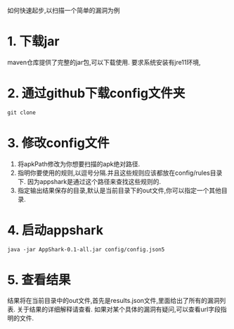 如何快速起步,以扫描一个简单的漏洞为例

# 1. 下载jar

maven仓库提供了完整的jar包,可以下载使用[](). 要求系统安装有jre11环境,

# 2. 通过github下载config文件夹

```txt
git clone 
```

# 3. 修改config文件

1. 将apkPath修改为你想要扫描的apk绝对路径.
2. 指明你要使用的规则,以逗号分隔.并且这些规则应该都放在config/rules目录下. 因为appshark是通过这个路径来查找这些规则的.
3. 指定输出结果保存的目录,默认是当前目录下的out文件,你可以指定一个其他目录.

# 4. 启动appshark

```txt
java -jar AppShark-0.1-all.jar config/config.json5
```

# 5. 查看结果

结果将在当前目录中的out文件,首先是results.json文件,里面给出了所有的漏洞列表. 关于结果的详细解释请查看[](result.md).
如果对某个具体的漏洞有疑问,可以查看url字段指明的文件.



 